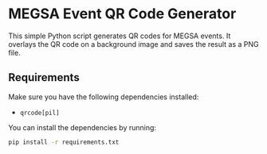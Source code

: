 # MEGSA Event QR Code Generator

This simple Python script generates QR codes for MEGSA events. It overlays the QR code on a background image and saves the result as a PNG file.

## Requirements

Make sure you have the following dependencies installed:

- `qrcode[pil]`

You can install the dependencies by running:

```bash
pip install -r requirements.txt




